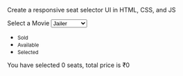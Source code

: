 Create a responsive seat selector UI in HTML, CSS, and JS
<!DOCTYPE html>
<html lang="en">
  <head>
    <meta charset="UTF-8" />
    <meta http-equiv="X-UA-Compatible" content="IE=edge" />
    <meta name="viewport" content="width=device-width, initial-scale=1.0" />
    <title>Movie Tickets Online Booking</title>
    <link
      rel="icon"
      type="image/x-icon"
      href="./assets/images/movie-favicon.png"
    />
    <link
      rel="stylesheet"
      href="https://cdnjs.cloudflare.com/ajax/libs/font-awesome/6.2.1/css/all.min.css"
      integrity="sha512-MV7K8+y+gLIBoVD59lQIYicR65iaqukzvf/nwasF0nqhPay5w/9lJmVM2hMDcnK1OnMGCdVK+iQrJ7lzPJQd1w=="
      crossorigin="anonymous"
      referrerpolicy="no-referrer"
    />
    <link rel="stylesheet" href="./styles/normalize.css" />
    <link rel="stylesheet" href="./styles/style.css" />
  </head>
  <body>
    <div class="main-container">
      <div class="container">
        <div class="movie-container">
          <label for="movie">Select a Movie</label>
          <select name="movie" id="movie">
            <option value="190"> Jailer</option>
            <option value="150"> PS - 2</option>
            <option value="150"> Pisasu - 2</option>
            <option value="190"> Vikram - 2</option>
          </select>
        </div>
        <ul class="showcase-container">
          <li>
            <div class="seat sold"></div>
            <small>Sold</small>
          </li>
          <li>
            <div class="seat available"></div>
            <small>Available</small>
          </li>
          <li>
            <div class="seat selected"></div>
            <small>Selected</small>
          </li>
        </ul>
        <div class="seating-container">
        <div class="screen"></div>
        <div class="row">
          <div class="seat"></div>
          <div class="seat sold"></div>
          <div class="seat sold"></div>
          <div class="seat sold"></div>
          <div class="seat sold"></div>
          <div class="seat"></div>
          <div class="seat"></div>
          <div class="seat"></div>
        </div>
        <div class="row">
          <div class="seat"></div>
          <div class="seat"></div>
          <div class="seat"></div>
          <div class="seat sold"></div>
          <div class="seat sold"></div>
          <div class="seat"></div>
          <div class="seat"></div>
          <div class="seat"></div>
        </div>
        <div class="row">
          <div class="seat"></div>
          <div class="seat sold"></div>
          <div class="seat sold"></div>
          <div class="seat"></div>
          <div class="seat"></div>
          <div class="seat"></div>
          <div class="seat"></div>
          <div class="seat"></div>
        </div>
        <div class="row">
          <div class="seat"></div>
          <div class="seat"></div>
          <div class="seat"></div>
          <div class="seat"></div>
          <div class="seat"></div>
          <div class="seat sold"></div>
          <div class="seat sold"></div>
          <div class="seat sold"></div>
        </div>
        <div class="row">
          <div class="seat"></div>
          <div class="seat"></div>
          <div class="seat"></div>
          <div class="seat sold"></div>
          <div class="seat sold"></div>
          <div class="seat"></div>
          <div class="seat"></div>
          <div class="seat"></div>
        </div>
        <div class="summary">
          <p>You have selected <span class="bold" id="count">0</span> seats, total price is ₹<span class="bold" id="total">0</span> </p>
        </div>
      </div>
    </div>
    <script src="./scripts/script.js"></script>
  </body>
</html>
